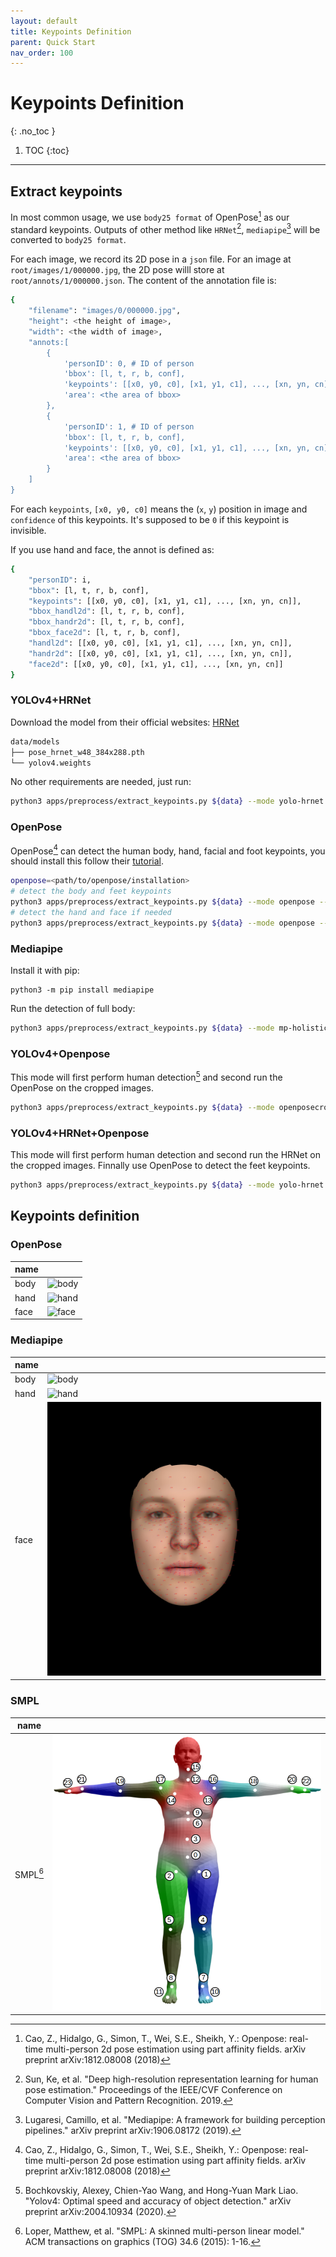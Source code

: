 ```yaml
---
layout: default
title: Keypoints Definition
parent: Quick Start
nav_order: 100
---
```


# Keypoints Definition
{: .no_toc }

1. TOC
{:toc}
---

## Extract keypoints

In most common usage, we use `body25 format` of OpenPose[^openpose] as our standard keypoints. Outputs of other method like `HRNet`[^hrnet], `mediapipe`[^mediapipe] will be converted to `body25 format`.

For each image, we record its 2D pose in a `json` file. For an image at `root/images/1/000000.jpg`, the 2D pose willl store at `root/annots/1/000000.json`. The content of the annotation file is:

```bash
{
    "filename": "images/0/000000.jpg",
    "height": <the height of image>,
    "width": <the width of image>,
    "annots:[
        {
            'personID': 0, # ID of person
            'bbox': [l, t, r, b, conf],
            'keypoints': [[x0, y0, c0], [x1, y1, c1], ..., [xn, yn, cn]],
            'area': <the area of bbox>
        },
        {
            'personID': 1, # ID of person
            'bbox': [l, t, r, b, conf],
            'keypoints': [[x0, y0, c0], [x1, y1, c1], ..., [xn, yn, cn]],
            'area': <the area of bbox>
        }
    ]
}
```

For each `keypoints`, `[x0, y0, c0]` means the (`x`, `y`) position in image and `confidence` of this keypoints. It's supposed to be `0` if this keypoint is invisible.

If you use hand and face, the annot is defined as:
```bash
{
    "personID": i,
    "bbox": [l, t, r, b, conf],
    "keypoints": [[x0, y0, c0], [x1, y1, c1], ..., [xn, yn, cn]],
    "bbox_handl2d": [l, t, r, b, conf],
    "bbox_handr2d": [l, t, r, b, conf],
    "bbox_face2d": [l, t, r, b, conf],
    "handl2d": [[x0, y0, c0], [x1, y1, c1], ..., [xn, yn, cn]],
    "handr2d": [[x0, y0, c0], [x1, y1, c1], ..., [xn, yn, cn]],
    "face2d": [[x0, y0, c0], [x1, y1, c1], ..., [xn, yn, cn]]
}
```
### YOLOv4+HRNet

Download the model from their official websites: [HRNet](https://drive.google.com/drive/folders/1hOTihvbyIxsm5ygDpbUuJ7O_tzv4oXjC)

```bash
data/models
├── pose_hrnet_w48_384x288.pth
└── yolov4.weights
```

No other requirements are needed, just run:

```bash
python3 apps/preprocess/extract_keypoints.py ${data} --mode yolo-hrnet
```

### OpenPose

OpenPose[^openpose] can detect the human body, hand, facial and foot keypoints, you should install this follow their [tutorial](https://github.com/CMU-Perceptual-Computing-Lab/openpose).


```bash
openpose=<path/to/openpose/installation>
# detect the body and feet keypoints
python3 apps/preprocess/extract_keypoints.py ${data} --mode openpose --openpose ${openpose}
# detect the hand and face if needed
python3 apps/preprocess/extract_keypoints.py ${data} --mode openpose --openpose ${openpose} --hand --face
```

### Mediapipe

Install it with pip:

```
python3 -m pip install mediapipe
```

Run the detection of full body:

```bash
python3 apps/preprocess/extract_keypoints.py ${data} --mode mp-holistic
```

### YOLOv4+Openpose

This mode will first perform human detection[^yolov4] and second run the OpenPose on the cropped images.

```bash
python3 apps/preprocess/extract_keypoints.py ${data} --mode openposecrop --openpose ${openpose}
```

### YOLOv4+HRNet+Openpose

This mode will first perform human detection and second run the HRNet on the cropped images. Finnally use OpenPose to detect the feet keypoints.

```bash
python3 apps/preprocess/extract_keypoints.py ${data} --mode yolo-hrnet & python3 apps/preprocess/extract_keypoints.py ${data} --mode feetcrop --openpose ${openpose} --force
```

## Keypoints definition
### OpenPose

|name||
|----|----|
|body|![body](https://raw.githubusercontent.com/CMU-Perceptual-Computing-Lab/openpose/master/.github/media/keypoints_pose_25.png) |
|hand| ![hand](https://raw.githubusercontent.com/CMU-Perceptual-Computing-Lab/openpose/master/.github/media/keypoints_hand.png) |
|face| ![face](https://raw.githubusercontent.com/CMU-Perceptual-Computing-Lab/openpose/master/.github/media/keypoints_face.png) |

### Mediapipe

|name||
|----|----|
|body|![body](https://google.github.io/mediapipe/images/mobile/pose_tracking_full_body_landmarks.png) |
|hand| ![hand](https://google.github.io/mediapipe/images/mobile/hand_landmarks.png) | 
|face| ![face](../images/dataset/mediapipe-facemesh.jpg) |

### SMPL

|name||
|----|----|
|SMPL[^smpl]|![body](../images/dataset/SMPL.png) |


[^smpl]: Loper, Matthew, et al. "SMPL: A skinned multi-person linear model." ACM transactions on graphics (TOG) 34.6 (2015): 1-16.


[^openpose]: Cao, Z., Hidalgo, G., Simon, T., Wei, S.E., Sheikh, Y.: Openpose: real-time multi-person 2d pose estimation using part affinity fields. arXiv preprint arXiv:1812.08008 (2018)

[^hrnet]: Sun, Ke, et al. "Deep high-resolution representation learning for human pose estimation." Proceedings of the IEEE/CVF Conference on Computer Vision and Pattern Recognition. 2019.

[^mediapipe]: Lugaresi, Camillo, et al. "Mediapipe: A framework for building perception pipelines." arXiv preprint arXiv:1906.08172 (2019).

[^yolov4]: Bochkovskiy, Alexey, Chien-Yao Wang, and Hong-Yuan Mark Liao. "Yolov4: Optimal speed and accuracy of object detection." arXiv preprint arXiv:2004.10934 (2020).